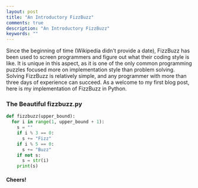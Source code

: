 ```yaml
---
layout: post
title: "An Introductory FizzBuzz"
comments: true
description: "An Introductory FizzBuzz"
keywords: ""
---
```


Since the beginning of time (Wikipedia didn't provide a date), FizzBuzz has been used to screen programmers and figure out what their coding style is like. It is unique in this aspect, as it is one of the only common programming puzzles focused more on implementation style than problem solving. Solving FizzBuzz is relatively simple, and any programmer with more than three days of experience can succeed. As a welcome to my first blog post, here is my implementation of FizzBuzz in Python.

### The Beautiful fizzbuzz.py

```python
def fizzbuzz(upper_bound):
  for i in range(1, upper_bound + 1):
    s = ""
    if i % 3 == 0:
      s += "Fizz"
    if i % 5 == 0:
      s += "Buzz"
    if not s:
      s = str(i)
    print(s)
```

#### Cheers!
